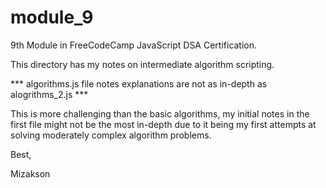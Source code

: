 # module_9

9th Module in FreeCodeCamp JavaScript DSA Certification.

This directory has my notes on intermediate algorithm scripting.

*** algorithms.js file notes explanations are not as in-depth as 
alogrithms_2.js ***

This is more challenging than the basic algorithms, my initial notes
in the first file might not be the most in-depth due to it being my
first attempts at solving moderately complex algorithm problems.

Best, 

Mizakson